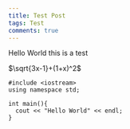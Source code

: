 ```yaml
---
title: Test Post
tags: Test
comments: true
---
```


Hello World this is a test

<!--more-->

$\sqrt{3x-1}+(1+x)^2$

```
#include <iostream>
using namespace std;

int main(){
  cout << "Hello World" << endl;
}
```
